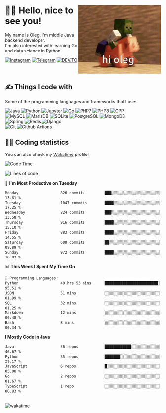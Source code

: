 <div>
   <img align="right" height="221" src="res/hi-oleg.gif" alt="hello, it's me riding on the pig">
   <div>
      <h1>👨‍🌾 Hello, nice to see you!</h1>
      <p>My name is Oleg, I'm middle Java backend developer.<br>I'm also interested with learning Go and data science in Python.</p>
      <div>
         <a href="https://instagram.com/gatetrasher"><img alt="Instagram" src="https://img.shields.io/badge/Instagram-E4405F?&style=for-the-badge&logo=instagram&logoColor=white" ></a>
         <a href="https://t.me/hteppl"><img alt="Telegram" src="https://img.shields.io/badge/Telegram-26A5E4?&style=for-the-badge&logo=telegram&logoColor=white" ></a>
         <a href="https://dev.to/hteppl"><img alt="DEV.TO" src="https://img.shields.io/badge/dev.to-0A0A0A?&style=for-the-badge&logo=devdotto&logoColor=white" ></a>
      </div>
   </div>
</div>
<br>
<br>
<div>
   <h2>✍️ Things I code with</h2>
   <p>Some of the programming languages and frameworks that I use:</p>
   <p>
      <img alt="Java" src="https://img.shields.io/badge/Java-ED8B00?style=flat-square&logo=java&logoColor=white" />
      <img alt="Python" src="https://img.shields.io/badge/Python-3776AB?style=flat-square&logo=python&logoColor=white" />
      <img alt="Jupyter" src="https://img.shields.io/badge/Jupyter-F37626?style=flat-square&logo=jupyter&logoColor=white" />
      <img alt="Go" src="https://img.shields.io/badge/Go-00ADD8?style=flat-square&logo=go&logoColor=white" /> 
      <img alt="PHP7" src="https://img.shields.io/badge/PHP_7-777BB4?style=flat-square&logo=php&logoColor=white" />
      <img alt="PHP8" src="https://img.shields.io/badge/PHP_8-777BB4?style=flat-square&logo=php&logoColor=white" />
      <img alt="CPP" src="https://img.shields.io/badge/C++-00599C?style=flat-square&logo=cplusplus&logoColor=white" />
      <br>
      <img alt="MySQL" src="https://img.shields.io/badge/MySQL-4479A1?style=flat-square&logo=mysql&logoColor=white" />
      <img alt="MariaDB" src="https://img.shields.io/badge/MariaDB-003545?style=flat-square&logo=mariadb&logoColor=white" />
      <img alt="SQLite" src="https://img.shields.io/badge/SQLite-003B57?style=flat-square&logo=sqlite&logoColor=white" />
      <img alt="PostgreSQL" src="https://img.shields.io/badge/PostgreSQL-4169E1?style=flat-square&logo=postgresql&logoColor=white" />
      <img alt="MongoDB" src="https://img.shields.io/badge/MongoDB-47A248?style=flat-square&logo=mongodb&logoColor=white" />
      <br>
      <img alt="Spring" src="https://img.shields.io/badge/Spring-6DB33F?style=flat-square&logo=spring&logoColor=white" />
      <img alt="Redis" src="https://img.shields.io/badge/Redis-DC382D?style=flat-square&logo=redis&logoColor=white" />
      <img alt="Django" src="https://img.shields.io/badge/Django-092E20?style=flat-square&logo=django&logoColor=white" />
      <br>
      <img alt="Git" src="https://img.shields.io/badge/Git-F05032?style=flat-square&logo=git&logoColor=white" />
      <img alt="Github Actions" src="https://img.shields.io/badge/Github_Actions-2088FF?style=flat-square&logo=github-actions&logoColor=white" />
   </p>
</div>
<div>
   <h2>👨‍💻 Coding statistics</h2>
   <p>You can also check my <a href="https://wakatime.com/@hteppl">Wakatime</a> profile!</p>

   <!--START_SECTION:waka-->
![Code Time](http://img.shields.io/badge/Code%20Time-2%2C454%20hrs%2034%20mins-blue)

![Lines of code](https://img.shields.io/badge/From%20Hello%20World%20I%27ve%20Written-1.9%20million%20lines%20of%20code-blue)

📅 **I'm Most Productive on Tuesday** 

```text
Monday                   826 commits         ███░░░░░░░░░░░░░░░░░░░░░░   13.61 % 
Tuesday                  1047 commits        ████░░░░░░░░░░░░░░░░░░░░░   17.25 % 
Wednesday                824 commits         ███░░░░░░░░░░░░░░░░░░░░░░   13.58 % 
Thursday                 916 commits         ████░░░░░░░░░░░░░░░░░░░░░   15.10 % 
Friday                   883 commits         ████░░░░░░░░░░░░░░░░░░░░░   14.55 % 
Saturday                 600 commits         ██░░░░░░░░░░░░░░░░░░░░░░░   09.89 % 
Sunday                   972 commits         ████░░░░░░░░░░░░░░░░░░░░░   16.02 % 
```


📊 **This Week I Spent My Time On** 

```text
💬 Programming Languages: 
Python                   40 hrs 53 mins      ████████████████████████░   95.51 % 
JSON                     51 mins             ░░░░░░░░░░░░░░░░░░░░░░░░░   01.99 % 
SQL                      32 mins             ░░░░░░░░░░░░░░░░░░░░░░░░░   01.25 % 
Markdown                 12 mins             ░░░░░░░░░░░░░░░░░░░░░░░░░   00.48 % 
Bash                     8 mins              ░░░░░░░░░░░░░░░░░░░░░░░░░   00.34 % 
```

**I Mostly Code in Java** 

```text
Java                     56 repos            ████████████░░░░░░░░░░░░░   46.67 % 
Python                   35 repos            ███████░░░░░░░░░░░░░░░░░░   29.17 % 
JavaScript               6 repos             █░░░░░░░░░░░░░░░░░░░░░░░░   05.00 % 
Go                       2 repos             ░░░░░░░░░░░░░░░░░░░░░░░░░   01.67 % 
TypeScript               1 repo              ░░░░░░░░░░░░░░░░░░░░░░░░░   00.83 % 
```




<!--END_SECTION:waka-->
</div>
<br>
<img src="https://wakatime.com/share/@hteppl/18a68a4e-e1fb-41eb-b9f2-e999d76b9bac.svg" alt="wakatime">
